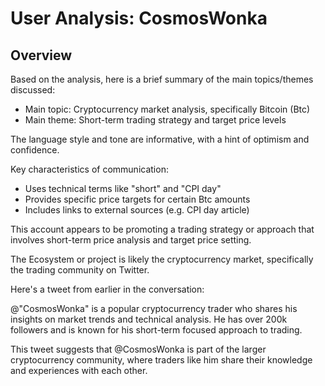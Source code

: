 # User Analysis: CosmosWonka

## Overview

Based on the analysis, here is a brief summary of the main topics/themes discussed:

* Main topic: Cryptocurrency market analysis, specifically Bitcoin (Btc)
* Main theme: Short-term trading strategy and target price levels

The language style and tone are informative, with a hint of optimism and confidence.

Key characteristics of communication:
- Uses technical terms like "short" and "CPI day"
- Provides specific price targets for certain Btc amounts
- Includes links to external sources (e.g. CPI day article)

This account appears to be promoting a trading strategy or approach that involves short-term price analysis and target price setting.

The Ecosystem or project is likely the cryptocurrency market, specifically the trading community on Twitter.

Here's a tweet from earlier in the conversation:

@"CosmosWonka" is a popular cryptocurrency trader who shares his insights on market trends and technical analysis. He has over 200k followers and is known for his short-term focused approach to trading.

This tweet suggests that @CosmosWonka is part of the larger cryptocurrency community, where traders like him share their knowledge and experiences with each other.